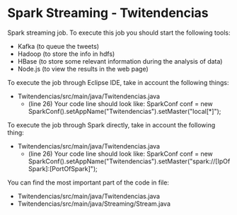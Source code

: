 # Spark Streaming - Twitendencias

Spark streaming job. To execute this job you should start the following tools:
  - Kafka (to queue the tweets)
  - Hadoop (to store the info in hdfs)
  - HBase (to store some relevant information during the analysis of data)
  - Node.js (to view the results in the web page)

To execute the job through Eclipse IDE, take in account the following things:
  - Twitendencias/src/main/java/Twitendencias.java
    - (line 26) Your code line should look like: SparkConf conf = new SparkConf().setAppName("Twitendencias").setMaster("local[*]");

To execute the job through Spark directly, take in account the following thing:
  - Twitendencias/src/main/java/Twitendencias.java
    - (line 26) Your code line should look like: SparkConf conf = new SparkConf().setAppName("Twitendencias").setMaster("spark://[IpOfSpark]:[PortOfSpark]");

You can find the most important part of the code in file: 
  - Twitendencias/src/main/java/Twitendencias.java
  - Twitendencias/src/main/java/Streaming/Stream.java
